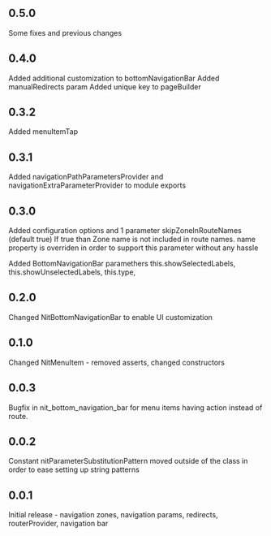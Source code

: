 ## 0.5.0
Some fixes and previous changes

## 0.4.0
Added additional customization to bottomNavigationBar
Added manualRedirects param
Added unique key to pageBuilder

## 0.3.2
Added menuItemTap

## 0.3.1
Added navigationPathParametersProvider and navigationExtraParameterProvider to module exports

## 0.3.0
Added configuration options and 1 parameter skipZoneInRouteNames (default true)
If true than Zone name is not included in route names.
name property is overriden in order to support this parameter without any hassle

Added BottomNavigationBar paramethers
this.showSelectedLabels,
this.showUnselectedLabels,
this.type,

## 0.2.0
Changed NitBottomNavigationBar to enable UI customization

## 0.1.0
Changed NitMenuItem - removed asserts, changed constructors

## 0.0.3
Bugfix in nit_bottom_navigation_bar for menu items having action instead of route.

## 0.0.2
Constant nitParameterSubstitutionPattern moved outside of the class in order to ease setting up string patterns

## 0.0.1
Initial release - navigation zones, navigation params, redirects, routerProvider, navigation bar